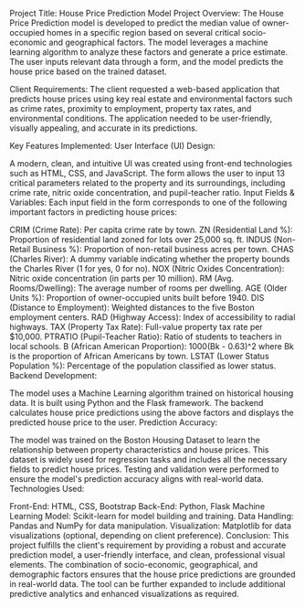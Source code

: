 Project Title: House Price Prediction Model
Project Overview:
The House Price Prediction model is developed to predict the median value of owner-occupied homes in a specific region based on several critical socio-economic and geographical factors. The model leverages a machine learning algorithm to analyze these factors and generate a price estimate. The user inputs relevant data through a form, and the model predicts the house price based on the trained dataset.

Client Requirements:
The client requested a web-based application that predicts house prices using key real estate and environmental factors such as crime rates, proximity to employment, property tax rates, and environmental conditions. The application needed to be user-friendly, visually appealing, and accurate in its predictions.

Key Features Implemented:
User Interface (UI) Design:

A modern, clean, and intuitive UI was created using front-end technologies such as HTML, CSS, and JavaScript.
The form allows the user to input 13 critical parameters related to the property and its surroundings, including crime rate, nitric oxide concentration, and pupil-teacher ratio.
Input Fields & Variables: Each input field in the form corresponds to one of the following important factors in predicting house prices:

CRIM (Crime Rate): Per capita crime rate by town.
ZN (Residential Land %): Proportion of residential land zoned for lots over 25,000 sq. ft.
INDUS (Non-Retail Business %): Proportion of non-retail business acres per town.
CHAS (Charles River): A dummy variable indicating whether the property bounds the Charles River (1 for yes, 0 for no).
NOX (Nitric Oxides Concentration): Nitric oxide concentration (in parts per 10 million).
RM (Avg. Rooms/Dwelling): The average number of rooms per dwelling.
AGE (Older Units %): Proportion of owner-occupied units built before 1940.
DIS (Distance to Employment): Weighted distances to the five Boston employment centers.
RAD (Highway Access): Index of accessibility to radial highways.
TAX (Property Tax Rate): Full-value property tax rate per $10,000.
PTRATIO (Pupil-Teacher Ratio): Ratio of students to teachers in local schools.
B (African American Proportion): 1000(Bk - 0.63)^2 where Bk is the proportion of African Americans by town.
LSTAT (Lower Status Population %): Percentage of the population classified as lower status.
Backend Development:

The model uses a Machine Learning algorithm trained on historical housing data. It is built using Python and the Flask framework.
The backend calculates house price predictions using the above factors and displays the predicted house price to the user.
Prediction Accuracy:

The model was trained on the Boston Housing Dataset to learn the relationship between property characteristics and house prices. This dataset is widely used for regression tasks and includes all the necessary fields to predict house prices.
Testing and validation were performed to ensure the model's prediction accuracy aligns with real-world data.
Technologies Used:

Front-End: HTML, CSS, Bootstrap
Back-End: Python, Flask
Machine Learning Model: Scikit-learn for model building and training.
Data Handling: Pandas and NumPy for data manipulation.
Visualization: Matplotlib for data visualizations (optional, depending on client preference).
Conclusion:
This project fulfills the client's requirement by providing a robust and accurate prediction model, a user-friendly interface, and clean, professional visual elements. The combination of socio-economic, geographical, and demographic factors ensures that the house price predictions are grounded in real-world data. The tool can be further expanded to include additional predictive analytics and enhanced visualizations as required.
